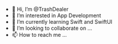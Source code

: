 - 👋 Hi, I’m @TrashDealer
- 👀 I’m interested in App Development
- 🌱 I’m currently learning Swift and SwiftUI
- 💞️ I’m looking to collaborate on ...
- 📫 How to reach me ...

<!---
TrashDealer/TrashDealer is a ✨ special ✨ repository because its `README.md` (this file) appears on your GitHub profile.
You can click the Preview link to take a look at your changes.
--->
